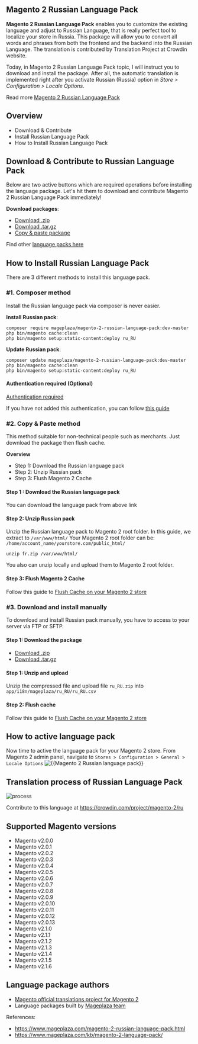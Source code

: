 ## Magento 2 Russian Language Pack

**Magento 2 Russian Language Pack** enables you to customize the existing language and adjust to Russian Language, that is really perfect tool to localize your store in Russia. This package will allow you to convert all words and phrases from both the frontend and the backend into the Russian Language. The translation is contributed by Translation Project at Crowdin website.

Today, in Magento 2 Russian Language Pack topic, I will instruct you to download and install the package. After all, the automatic translation is implemented right after you activate Russian (Russia) option in *Store > Configuration > Locale Options*.

Read more [Magento 2 Russian Language Pack](https://www.mageplaza.com/magento-2-russian-language-pack.html)


## Overview

- Download & Contribute
- Install Russian Language Pack
- How to Install Russian Language Pack

## Download & Contribute to Russian Language Pack

Below are two active buttons which are required operations before installing the language package. Let's hit them to download and contribute Magento 2 Russian Language Pack immediately!

**Download packages**:

- [Download .zip](https://github.com/mageplaza/magento-2-russian-language-pack/archive/master.zip)
- [Download .tar.gz](https://github.com/mageplaza/magento-2-russian-language-pack/tarball/master)
- [Copy & paste package](https://crowdin.com/project/magento-2/ru.zip)


Find other [language packs here]({https://www.mageplaza.com/kb/magento-2-language-pack/)

## How to Install Russian Language Pack

There are 3 different methods to install this language pack.

### #1. Composer method
Install the Russian language pack via composer is never easier.

**Install Russian pack**:

```
composer require mageplaza/magento-2-russian-language-pack:dev-master
php bin/magento cache:clean
php bin/magento setup:static-content:deploy ru_RU

```


**Update  Russian pack**:

```
composer update mageplaza/magento-2-russian-language-pack:dev-master
php bin/magento cache:clean
php bin/magento setup:static-content:deploy ru_RU

```

#### Authentication required (Optional)

[Authentication required](https://i.imgur.com/dmryiPk.png)

If you have not added this authentication, you can follow [this guide](http://devdocs.magento.com/guides/v2.0/install-gde/prereq/connect-auth.html)


### #2. Copy & Paste method

This method suitable for non-technical people such as merchants. Just download the package then flush cache.

**Overview**

- Step 1: Download the Russian language pack
- Step 2: Unzip Russian pack
- Step 3: Flush Magento 2 Cache

#### Step 1 : Download the Russian language pack

You can download the language pack from above link

#### Step 2: Unzip Russian pack

Unzip the Russian language pack to Magento 2 root folder. In this guide, we extract to `/var/www/html/`
Your Magento 2 root folder can be: `/home/account_name/yourstore.com/public_html/`

```
unzip fr.zip /var/www/html/
```

You also can unzip locally and upload them to Magento 2 root folder.

#### Step 3: Flush Magento 2 Cache

Follow this guide to [Flush Cache on your Magento 2 store](https://www.mageplaza.com/kb/how-flush-enable-disable-cache.html)


### #3. Download and install manually

To download and install Russian pack manually, you have to access to your server via FTP or SFTP.

#### Step 1: Download the package

- [Download .zip](https://github.com/mageplaza/magento-2-russian-language-pack/archive/master.zip)
- [Download .tar.gz](https://github.com/mageplaza/magento-2-russian-language-pack/tarball/master)

#### Step 1: Unzip and upload

Unzip the compressed file and upload file `ru_RU.zip` into `app/i18n/mageplaza/ru_RU/ru_RU.csv`

#### Step 2: Flush cache

Follow this guide to [Flush Cache on your Magento 2 store](https://www.mageplaza.com/kb/how-flush-enable-disable-cache.html)


## How to active language pack

Now time to active the language pack for your Magento 2 store. From Magento 2 admin panel, navigate to `Stores > Configuration > General > Locale Options`
![{{Magento 2 Russian language pack}}](https://i.imgur.com/aPSUA0l.png)


## Translation process of Russian Language Pack
![process](http://progressed.io/bar/80)

Contribute to this language at https://crowdin.com/project/magento-2/ru

## Supported Magento versions

- Magento v2.0.0
- Magento v2.0.1
- Magento v2.0.2
- Magento v2.0.3
- Magento v2.0.4
- Magento v2.0.5
- Magento v2.0.6
- Magento v2.0.7
- Magento v2.0.8
- Magento v2.0.9
- Magento v2.0.10
- Magento v2.0.11
- Magento v2.0.12
- Magento v2.0.13
- Magento v2.1.0
- Magento v2.1.1
- Magento v2.1.2
- Magento v2.1.3
- Magento v2.1.4
- Magento v2.1.5
- Magento v2.1.6



## Language package authors

- [Magento official translations project for Magento 2](https://crowdin.com/project/magento-2)
- Language packages built by [Mageplaza team](https://www.mageplaza.com/)


References:
- https://www.mageplaza.com/magento-2-russian-language-pack.html
- https://www.mageplaza.com/kb/magento-2-language-pack/